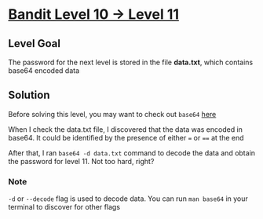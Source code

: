 # [Bandit Level 10 → Level 11](https://overthewire.org/wargames/bandit/bandit11.html)
## Level Goal

The password for the next level is stored in the file **data.txt**, which contains base64 encoded data

## Solution

Before solving this level, you may want to check out `base64` [here](https://en.wikipedia.org/wiki/Base64)

When I check the data.txt file, I discovered that the data was encoded in base64. It could be identified by the presence of either `=` or `==` at the end

After that, I ran `base64 -d data.txt` command to decode the data and obtain the password for level 11. Not too hard, right?

### Note

`-d` or `--decode` flag is used to decode data. You can run `man base64` in your terminal to discover for other flags
